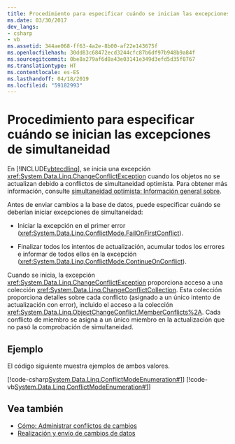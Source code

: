 ```yaml
---
title: Procedimiento para especificar cuándo se inician las excepciones de simultaneidad
ms.date: 03/30/2017
dev_langs:
- csharp
- vb
ms.assetid: 344ae068-ff63-4a2e-8b00-af22e143675f
ms.openlocfilehash: 30dd83c68472ecd3244cfc87b6df97b948b9a84f
ms.sourcegitcommit: 0be8a279af6d8a43e03141e349d3efd5d35f8767
ms.translationtype: HT
ms.contentlocale: es-ES
ms.lasthandoff: 04/18/2019
ms.locfileid: "59182993"
---
```

# <a name="how-to-specify-when-concurrency-exceptions-are-thrown"></a>Procedimiento para especificar cuándo se inician las excepciones de simultaneidad
En [!INCLUDE[vbtecdlinq](../../../../../../includes/vbtecdlinq-md.md)], se inicia una excepción <xref:System.Data.Linq.ChangeConflictException> cuando los objetos no se actualizan debido a conflictos de simultaneidad optimista. Para obtener más información, consulte [simultaneidad optimista: Información general sobre](../../../../../../docs/framework/data/adonet/sql/linq/optimistic-concurrency-overview.md).  
  
 Antes de enviar cambios a la base de datos, puede especificar cuándo se deberían iniciar excepciones de simultaneidad:  
  
-   Iniciar la excepción en el primer error (<xref:System.Data.Linq.ConflictMode.FailOnFirstConflict>).  
  
-   Finalizar todos los intentos de actualización, acumular todos los errores e informar de todos ellos en la excepción (<xref:System.Data.Linq.ConflictMode.ContinueOnConflict>).  
  
 Cuando se inicia, la excepción <xref:System.Data.Linq.ChangeConflictException> proporciona acceso a una colección <xref:System.Data.Linq.ChangeConflictCollection>. Esta colección proporciona detalles sobre cada conflicto (asignado a un único intento de actualización con error), incluido el acceso a la colección <xref:System.Data.Linq.ObjectChangeConflict.MemberConflicts%2A>. Cada conflicto de miembro se asigna a un único miembro en la actualización que no pasó la comprobación de simultaneidad.  
  
## <a name="example"></a>Ejemplo  
 El código siguiente muestra ejemplos de ambos valores.  
  
 [!code-csharp[System.Data.Linq.ConflictModeEnumeration#1](../../../../../../samples/snippets/csharp/VS_Snippets_Data/system.data.linq.conflictmodeenumeration/cs/program.cs#1)]
 [!code-vb[System.Data.Linq.ConflictModeEnumeration#1](../../../../../../samples/snippets/visualbasic/VS_Snippets_Data/system.data.linq.conflictmodeenumeration/vb/module1.vb#1)]  
  
## <a name="see-also"></a>Vea también

- [Cómo: Administrar conflictos de cambios](../../../../../../docs/framework/data/adonet/sql/linq/how-to-manage-change-conflicts.md)
- [Realización y envío de cambios de datos](../../../../../../docs/framework/data/adonet/sql/linq/making-and-submitting-data-changes.md)
